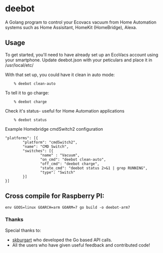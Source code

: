 
deebot
======
A Golang program to control your Ecovacs vacuum from Home Automation systems such as Home Assisitant, HomeKit (HomeBridge), Alexa. 


## Usage

To get started, you'll need to have already set up an EcoVacs account
using your smartphone. Update deebot.json with your peticulars and place it in /usr/local/etc/


With that set up, you could have it clean in auto mode:

```
    % deebot clean-auto
```

To tell it to go charge:

```
    % deebot charge
```

Check it's status- useful for Home Automation applications

```
    % deebot status
```


Example Homebridge cmdSwitch2 configuration
```
"platforms": [{
        "platform": "cmdSwitch2",
        "name": "CMD Switch",
        "switches": [{
                "name" : "Vacuum",
                "on_cmd": "deebot clean-auto",
                "off_cmd": "deebot charge",
                "state_cmd": "deebot status 2>&1 | grep RUNNING",
                "type": "Switch"
        }]
}]
```

## Cross compile for Raspberry PI:
```
env GOOS=linux GOARCH=arm GOARM=7 go build -o deebot-arm7
```

### Thanks

Special thanks to:

* [skburgart](https://github.com/skburgart/go-vacbot) who developed the Go based API calls.
* All the users who have given useful feedback and contributed code!